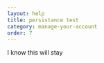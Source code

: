 ```yaml
---
layout: help
title: persistance test
category: manage-your-account
order: 7
---
```

I know this will stay